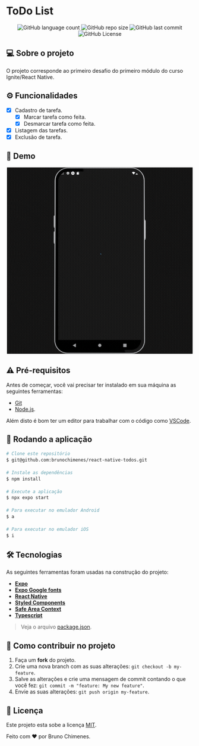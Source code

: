 # ToDo List

<p align="center">
  <img alt="GitHub language count" src="https://img.shields.io/github/languages/count/brunochimenes/react-native-todos?color=%252304D361" />
  <img alt="GitHub repo size" src="https://img.shields.io/github/repo-size/brunochimenes/react-native-todos?color=%252304D361" />
  <img alt="GitHub last commit" src="https://img.shields.io/github/last-commit/brunochimenes/react-native-todos?color=%252304D361" />
  <img alt="GitHub License" src="https://img.shields.io/github/license/brunochimenes/react-native-todos?color=%252304D361" />
</p>

## 💻 Sobre o projeto

O projeto corresponde ao primeiro desafio do primeiro módulo do curso Ignite/React Native.

## ⚙️ Funcionalidades

- [x] Cadastro de tarefa.
  - [x] Marcar tarefa como feita.
  - [x] Desmarcar tarefa como feita.
- [x] Listagem das tarefas.
- [x] Exclusão de tarefa.

## 📱 Demo

<p align="center">
<img width='500' height='500' alt="Demo" src="/.github/assets/demo.gif" />  
</p>

## ⚠️ Pré-requisitos

Antes de começar, você vai precisar ter instalado em sua máquina as seguintes ferramentas:

- [Git](https://git-scm.com)
- [Node.js](https://nodejs.org/en/).

Além disto é bom ter um editor para trabalhar com o código como [VSCode](https://code.visualstudio.com/).

## 🧭 Rodando a aplicação

```bash
# Clone este repositório
$ git@github.com:brunochimenes/react-native-todos.git

# Instale as dependências
$ npm install

# Execute a aplicação
$ npx expo start

# Para executar no emulador Android
$ a

# Para executar no emulador iOS
$ i
```

## 🛠 Tecnologias

As seguintes ferramentas foram usadas na construção do projeto:

- **[Expo](https://expo.io/)**
- **[Expo Google fonts](https://github.com/expo/google-fonts)**
- **[React Native](https://reactnative.dev/)**
- **[Styled Components](https://styled-components.com/)**
- **[Safe Area Context](https://docs.expo.dev/versions/latest/sdk/safe-area-context/)**
- **[Typescript](https://www.typescriptlang.org/)**

> Veja o arquivo [package.json](https://github.com/brunochimenes/react-native-todos/blob/main/package.json).

## 💪 Como contribuir no projeto

1. Faça um **fork** do projeto.
2. Crie uma nova branch com as suas alterações: `git checkout -b my-feature`.
3. Salve as alterações e crie uma mensagem de commit contando o que você fez: `git commit -m "feature: My new feature"`.
4. Envie as suas alterações: `git push origin my-feature`.

## 📝 Licença

Este projeto esta sobe a licença [MIT](./LICENSE).

Feito com ❤️ por Bruno Chimenes.

